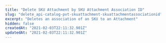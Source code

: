 ```yaml
---
title: "Delete SKU Attachment by SKU Attachment Association ID"
slug: "delete_api-catalog-pvt-skuattachment-skuattachmentassociationid"
excerpt: "Deletes an association of an SKU to an Attachment"
hidden: false
createdAt: "2021-02-03T22:11:32.901Z"
updatedAt: "2021-02-03T22:11:32.901Z"
---
```

